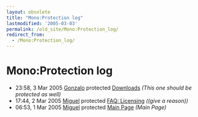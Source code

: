 ```yaml
---
layout: obsolete
title: "Mono:Protection log"
lastmodified: '2005-03-03'
permalink: /old_site/Mono:Protection_log/
redirect_from:
  - /Mono:Protection_log/
---
```


Mono:Protection log
===================

-   23:58, 3 Mar 2005 [Gonzalo](/index.php?title=User:Gonzalo&action=edit&redlink=1 "User:Gonzalo (page does not exist)") protected [Downloads]({{site.github.url}}/old_site/Downloads "Downloads") *(This one should be protected as well)*
-   17:44, 2 Mar 2005 [Miguel]({{site.github.url}}/old_site/User:Miguel "User:Miguel") protected [FAQ: Licensing]({{site.github.url}}/old_site/FAQ:_Licensing "FAQ: Licensing") *((give a reason))*
-   06:53, 1 Mar 2005 [Miguel]({{site.github.url}}/old_site/User:Miguel "User:Miguel") protected [Main Page]({{site.github.url}}/old_site/Main_Page "Main Page") *(Main Page)*


